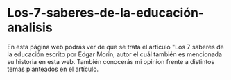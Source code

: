 # Los-7-saberes-de-la-educación-analisis
En esta página web podrás ver de que se trata el artículo "Los 7 saberes de la educación escrito por Edgar Morin, autor el cuál también es mencionada su historia en esta web. También conocerás mi opinion frente a distintos temas planteados en el artículo. 
